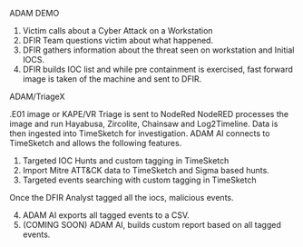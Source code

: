 ADAM DEMO

1. Victim calls about a Cyber Attack on a Workstation
2. DFIR Team questions victim about what happened.
3. DFIR gathers information about the threat seen on workstation and Initial IOCS.
4. DFIR builds IOC list and while pre containment is exercised, fast forward image is taken of the machine and sent to DFIR.

ADAM/TriageX

.E01 image or KAPE/VR Triage is sent to NodeRed
NodeRED processes the image and run Hayabusa, Zircolite, Chainsaw and Log2Timeline.
Data is then ingested into TimeSketch for investigation.
ADAM AI connects to TimeSketch and allows the following features.

1. Targeted IOC Hunts and custom tagging in TimeSketch
2. Import Mitre ATT&CK data to TimeSketch and Sigma based hunts.
3. Targeted events searching with custom tagging in TimeSketch

Once the DFIR Analyst tagged all the iocs, malicious events.

4. ADAM AI exports all tagged events to a CSV.
5. (COMING SOON) ADAM AI, builds custom report based on all tagged events. 
